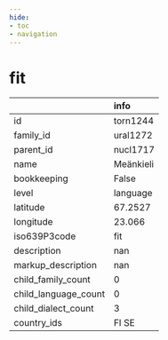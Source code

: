 ```yaml
---
hide:
- toc
- navigation
---
```

# fit
|                      | info      |
|:---------------------|:----------|
| id                   | torn1244  |
| family_id            | ural1272  |
| parent_id            | nucl1717  |
| name                 | Meänkieli |
| bookkeeping          | False     |
| level                | language  |
| latitude             | 67.2527   |
| longitude            | 23.066    |
| iso639P3code         | fit       |
| description          | nan       |
| markup_description   | nan       |
| child_family_count   | 0         |
| child_language_count | 0         |
| child_dialect_count  | 3         |
| country_ids          | FI SE     |